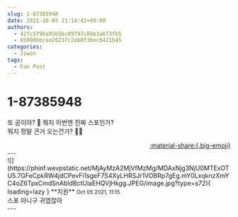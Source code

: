 ```yaml
---
slug: 1-87385948
date: 2021-10-05 11:14:41+09:00
authors:
  - 42fc5f96a95b56c89797c8bb3a6f3fb5
  - 6599dbbcaa26237c2ab0f3becb421b45
categories:
  - Jiwon
tags:
  - Fan Post
---
```


# 1-87385948

<div class="post-container" markdown="1">
<div class="content-container md-sidebar__scrollwrap" markdown="1">

또 곰이야? 🧸 뭐지 이번엔 진짜 스포인가? <br>뭐지 정말 큰거 오는건가? 🧸🧸

</div>
</div>

<div style="text-align: right;" markdown="1">
<a href="https://weverse.io/fromis9/fanpost/1-87385948" style="text-align: right;">:material-share:{.big-emoji}</a>
</div>
---

<div class="comments-container md-sidebar__scrollwrap" markdown="1">
<div class="comment" markdown="1">
<div class='id-container' markdown="1">
![](https://phinf.wevpstatic.net/MjAyMzA2MjVfMzMg/MDAxNjg3NjU0MTExOTU5.7GFeCpkRW4jdCPevFi1sgeF7S4XyLHRSJr1VOBRp7gEg.mY0LxqknzXmYC4oZ6TpxCmdSnAbldBctUiaEHQVjHkgg.JPEG/image.jpg?type=s72){ loading=lazy }
**<span class="artist">지원</span>** <small>Oct 05 2021, 11:15</small><br>
</div>
<div class='comment-body' markdown="1">
스포 아니구 귀엽잖아
</div>
</div>
</div>
---
